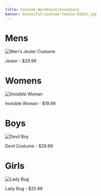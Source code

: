 ```yaml
---
title: Costume Warehouse|Inventory
banner: beautiful-costume-female-41662.jpg
---
```

[ManJester]: images/costume-2512106_1280.png
[InvisWoman]:images/Cosplay_Invisible_Woman_Dracon_Con_2013.jpg
[Devil]: images/9634408619_b090d9944f_b.jpg
[Ladybug]:images/little-girl-dressed-as-lady-bug.jpg

# Mens

![Men's Jester Costume][ManJester]

Jester - $29.99

# Womens

![Invisible Woman][InvisWoman]

Invisible Woman - $19.99

# Boys
![Devil Boy][Devil]

Devil Costume - $29.99

# Girls
![Lady Bug][Ladybug]

Lady Bug - $25.99
